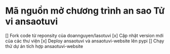 Mã nguồn mở chương trình an sao Tử vi ansaotuvi
===========================================

[] Fork code từ reponsity của doannguyen/lasotuvi
[x] Cập nhật version mới của các thư viện
[x] Deploy ansaotuvi và ansaotuvi-website lên pypi
[] Chạy thử dự án tích hợp ansaotuvi-website